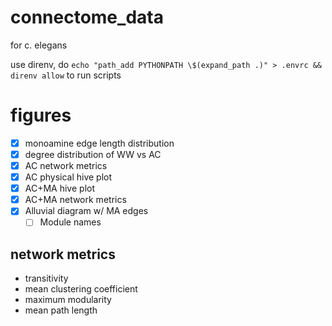 # connectome_data
for c. elegans

use direnv, do `echo "path_add PYTHONPATH \$(expand_path .)" > .envrc && direnv allow` to run scripts


# figures

- [x] monoamine edge length distribution
- [x] degree distribution of WW vs AC
- [x] AC network metrics
- [x] AC physical hive plot
- [x] AC+MA hive plot
- [x] AC+MA network metrics
- [x] Alluvial diagram w/ MA edges
  - [ ] Module names
  
## network metrics

- transitivity
- mean clustering coefficient
- maximum modularity
- mean path length
